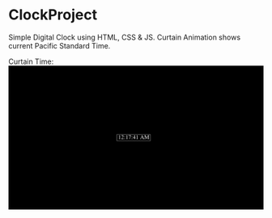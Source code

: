 # ClockProject
Simple Digital Clock using HTML, CSS &amp; JS. Curtain Animation shows current Pacific Standard Time.

Curtain Time:
![](curtain-animation.gif)
  
